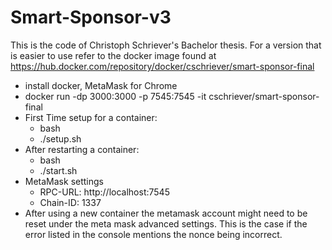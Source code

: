 # Smart-Sponsor-v3

This is the code of Christoph Schriever's Bachelor thesis. For a version that is easier to use refer to the docker image found at https://hub.docker.com/repository/docker/cschriever/smart-sponsor-final
- install docker, MetaMask for Chrome
- docker run -dp 3000:3000 -p 7545:7545 -it cschriever/smart-sponsor-final
- First Time setup for a container: 
	- bash
	- ./setup.sh
- After restarting a container:
	- bash
	- ./start.sh
- MetaMask settings
  - RPC-URL: http://localhost:7545
  - Chain-ID: 1337
- After using a new container the metamask account might need to be reset under the meta mask advanced settings. This is
the case if the error listed in the console mentions the nonce being incorrect.
